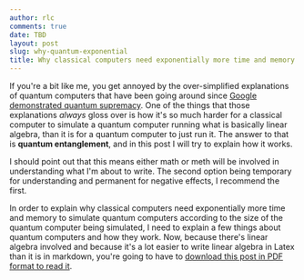 ```yaml
---
author: rlc
comments: true
date: TBD
layout: post
slug: why-quantum-exponential
title: Why classical computers need exponentially more time and memory to simulate quantum computers
---
```

If you're a bit like me, you get annoyed by the over-simplified explanations of quantum computers that have been going around since [Google demonstrated quantum supremacy](https://rlc.vlinder.ca/blog/2019/09/29/quantum-supremacy). One of the things that those explanations *always* gloss over is how it's so much harder for a classical computer to simulate a quantum computer running what is basically linear algebra, than it is for a quantum computer to just run it. The answer to that is **quantum entanglement**, and in this post I will try to explain how it works.

I should point out that this means either math or meth will be involved in understanding what I'm about to write. The second option being temporary for understanding and permanent for negative effects, I recommend the first.
<!--more-->
In order to explain why classical computers need exponentially more time and memory to simulate quantum computers according to the size of the quantum computer being simulated, I need to explain a few things about quantum computers and how they work. Now, because there's linear algebra involved and because it's a lot easier to write linear algebra in Latex than it is in markdown, you're going to have to [download this post in PDF format to read it](/assets/2019/11/quantum-exponential.pdf).